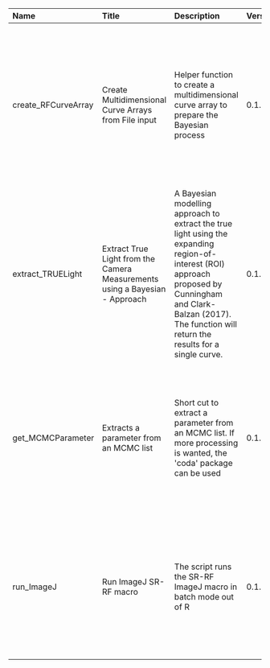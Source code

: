 

| Name                | Title                                                                           | Description                                                                                                                                                                                                            | Version | m.Date | m.Time | Author                                                                                                              | Citation                                                                                                                                                                                                                                                                                                |
|:--------------------|:--------------------------------------------------------------------------------|:-----------------------------------------------------------------------------------------------------------------------------------------------------------------------------------------------------------------------|:--------|:-------|:-------|:--------------------------------------------------------------------------------------------------------------------|:--------------------------------------------------------------------------------------------------------------------------------------------------------------------------------------------------------------------------------------------------------------------------------------------------------|
| create_RFCurveArray | Create Multidimensional Curve Arrays from File input                            | Helper function to create a multidimensional curve array to prepare the Bayesian process                                                                                                                               | 0.1.0   | NA     | NA     | Sebastian Kreutzer, Geography & Earth Sciences, Aberystwyth University (United Kingdom) -  , RLum Developer Team | Kreutzer, S., 2021. create_RFCurveArray(): Create Multidimensional Curve Arrays from File input. Function version 0.1.0. In: Kreutzer, S., Mittelstrass, D., 2021. RLumSTARR: Spatially Resolved Radiofluorescence Analysis (EXPERIMENTAL PACKAGE). R package version 0.1.0.9000-56.                    |
| extract_TRUELight   | Extract True Light from the Camera Measurements using a Bayesian -  Approach | A Bayesian modelling approach to extract the true light using the expanding region-of-interest (ROI) approach proposed by Cunningham and Clark-Balzan (2017). The function will return the results for a single curve. | 0.1.0   | NA     | NA     | Sebastian Kreutzer, Geography & Earth Sciences, Aberystwyth University (United Kingdom) -  , RLum Developer Team | Kreutzer, S., 2021. extract_TRUELight(): Extract True Light from the Camera Measurements using a Bayesian Approach. Function version 0.1.0. In: Kreutzer, S., Mittelstrass, D., 2021. RLumSTARR: Spatially Resolved Radiofluorescence Analysis (EXPERIMENTAL PACKAGE). R package version 0.1.0.9000-56. |
| get_MCMCParameter   | Extracts a parameter from an MCMC list                                          | Short cut to extract a parameter from an MCMC list. If more processing is wanted, the  'coda'  package can be used                                                                                                     | 0.1.0   | NA     | NA     | Sebastian Kreutzer, Geography & Earth Sciences, Aberystwyth University (United Kingdom) -  , RLum Developer Team | Kreutzer, S., 2021. get_MCMCParameter(): Extracts a parameter from an MCMC list. Function version 0.1.0. In: Kreutzer, S., Mittelstrass, D., 2021. RLumSTARR: Spatially Resolved Radiofluorescence Analysis (EXPERIMENTAL PACKAGE). R package version 0.1.0.9000-56.                                    |
| run_ImageJ          | Run ImageJ SR-RF macro                                                          | The script runs the SR-RF ImageJ macro in batch mode out of R                                                                                                                                                          | 0.1.0   | NA     | NA     | Sebastian Kreutzer, Geography & Earth Sciences, Aberystwyth University (United Kingdom) -  , RLum Developer Team | Kreutzer, S., 2021. run_ImageJ(): Run ImageJ SR-RF macro. Function version 0.1.0. In: Kreutzer, S., Mittelstrass, D., 2021. RLumSTARR: Spatially Resolved Radiofluorescence Analysis (EXPERIMENTAL PACKAGE). R package version 0.1.0.9000-56.                                                           |

